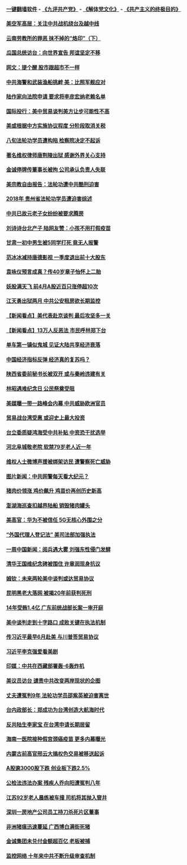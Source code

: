 #### [一键翻墙软件](https://github.com/gfw-breaker/nogfw/blob/master/README.md?t=04300938) -  [《九评共产党》](https://github.com/gfw-breaker/9ping.md?t=04300938) - [《解体党文化》](https://github.com/gfw-breaker/jtdwh.md?t=04300938) - [《共产主义的终极目的》](https://github.com/gfw-breaker/gczydzjmd.md?t=04300938)

#### [美空军高层：关注中共战机绕台及越中线](../pages/nsc413/n11224072.md?t=04300938) 

#### [云南劳教所的罪恶 抹不掉的“烙印”（下）](../pages/nsc413/n11198969.md?t=04300938) 


#### [瓜国总统访台：向世界宣告 邦谊坚定不移](../pages/nsc413/n11223834.md?t=04300938) 

#### [网文：提个醒 股市跟超市不一样](../pages/nsc413/n11223808.md?t=04300938) 

#### [中共海警和武装渔船挑衅 美：比照军舰应对](../pages/nsc413/n11223762.md?t=04300938) 

#### [陆作家向法院申请 要求将李彦宏纳老赖名单](../pages/nsc413/n11223393.md?t=04300938) 

#### [国际投行：美中贸易谈判美方让步可能性不高](../pages/nsc413/n11223108.md?t=04300938) 

#### [美或根据中方实施协议程度 分阶段取消关税](../pages/nsc413/n11223317.md?t=04300938) 

#### [八旬法轮功学员遭构陷 检察院决定不起诉](../pages/nsc413/n11220125.md?t=04300938) 

#### [著名维权律师唐荆陵出狱 感谢外界关心支持](../pages/nsc413/n11223083.md?t=04300938) 

#### [金诚停牌传董事长被拘 公司承认负责人失联](../pages/nsc413/n11223246.md?t=04300938) 

#### [美宗教自由报告：法轮功遭中共酷刑迫害](../pages/nsc413/n11223123.md?t=04300938) 

#### [2018年 贵州省法轮功学员遭迫害综述](../pages/nsc413/n11222275.md?t=04300938) 

#### [中共已故元老子女纷纷被要求腾房](../pages/nsc413/n11222954.md?t=04300938) 

#### [刘诗诗台北产子 陆网友赞：小孩不用打假疫苗](../pages/nsc413/n11222729.md?t=04300938) 

#### [甘肃一初中男生被5同学打死 竟无人报警](../pages/nsc413/n11222919.md?t=04300938) 

#### [范冰冰减持唐德影视 一季度退出前十大股东](../pages/nsc413/n11222987.md?t=04300938) 

#### [袁咏仪预言成真？传40岁章子怡怀上二胎](../pages/nsc413/n11220290.md?t=04300938) 

#### [妖股满天飞 前4月A股近百只涨停超10次](../pages/nsc413/n11222791.md?t=04300938) 

#### [江天勇出狱两月 中共公安租房欲长期监控](../pages/nsc413/n11222889.md?t=04300938) 

#### [【新闻看点】美代表赴京谈判 最后攻坚多一关](../pages/nsc413/n11222651.md?t=04300938) 

#### [【新闻看点】13万人反恶法 市民呼林郑下台](../pages/nsc413/n11222504.md?t=04300938) 

#### [单车第一镇似鬼城 见证大陆共享经济衰落](../pages/nsc413/n11222548.md?t=04300938) 

#### [中国经济指标反弹 经济真的复苏吗？](../pages/nsc413/n11222843.md?t=04300938) 

#### [陕西省委前秘书长被双开 或与秦岭违建有关](../pages/nsc413/n11222231.md?t=04300938) 

#### [林昭遇难纪念日 公民祭奠受阻](../pages/nsc413/n11222751.md?t=04300938) 

#### [美媒曝一带一路峰会内幕 中共威胁欧洲官员](../pages/nsc413/n11222562.md?t=04300938) 

#### [贸易战台湾受惠 或迎史上最大投资](../pages/nsc413/n11222111.md?t=04300938) 

#### [台立委质疑鸿海受中共补贴 中资恐干扰选举](../pages/nsc413/n11221958.md?t=04300938) 

#### [河北阜城敬老院 软禁79岁老人近一年](../pages/nsc413/n11222609.md?t=04300938) 

#### [维权人士微博声援被绑架访民 遭警察死亡威胁](../pages/nsc413/n11222608.md?t=04300938) 

#### [图片新闻：中共网警每天看大纪元？](../pages/nsc413/n11222568.md?t=04300938) 

#### [猪肉价领涨 鸡价飙升 鸡苗价再创历史新高](../pages/nsc413/n11222276.md?t=04300938) 

#### [澎湖海巡查扣越界陆船 销毁猪肉罐头](../pages/nsc413/n11222611.md?t=04300938) 

#### [美高官：华为不被信任 5G无核心外围之分](../pages/nsc413/n11222434.md?t=04300938) 

#### [“外国代理人登记法” 美司法部加强执法](../pages/nsc413/n11222390.md?t=04300938) 

#### [一周中国新闻：阅兵遇大雾 刘强东性侵门发酵](../pages/nsc413/n11222337.md?t=04300938) 

#### [清华王国维纪念碑被围住 许章润现身抗议](../pages/nsc413/n11222237.md?t=04300938) 

#### [姆钦：未来两轮美中谈判或达贸易协议](../pages/nsc413/n11222413.md?t=04300938) 

#### [昆明黑老大落网 被揭20年前获判死刑](../pages/nsc413/n11222412.md?t=04300938) 

#### [14年受贿1.4亿 广东前统战部长案一审开庭](../pages/nsc413/n11222301.md?t=04300938) 

#### [美中谈判走到十字路口 成败关键在执法机制](../pages/nsc413/n11222330.md?t=04300938) 

#### [传习近平最早6月赴美 与川普签贸易协议](../pages/nsc413/n11222311.md?t=04300938) 

#### [习近平李克强爱看美剧](../pages/nsc413/n11220700.md?t=04300938) 

#### [印媒：中共在西藏部署轰-6轰炸机](../pages/nsc413/n11221966.md?t=04300938) 

#### [美议员访台 谴责中共改变两岸现状的企图](../pages/nsc413/n11222255.md?t=04300938) 

#### [丈夫遭冤判9年 法轮功学员邵紫英被迫害离世](../pages/nsc413/n11221950.md?t=04300938) 

#### [台内政部长：郑成功为台湾创造大航海时代](../pages/nsc413/n11222020.md?t=04300938) 

#### [反共陆生李家宝 在台湾申请长期居留](../pages/nsc413/n11222113.md?t=04300938) 


#### [海南一医院接种假宫颈癌疫苗 更多内幕曝光](../pages/nsc413/n11220832.md?t=04300938) 

#### [内蒙古前高官邢云大搞权色交易被移送起诉](../pages/nsc413/n11221759.md?t=04300938) 

#### [A股逾3000股下跌 创业板下跌2.5%](../pages/nsc413/n11221151.md?t=04300938) 

#### [公检法违法办案 残疾人乔向阳遭冤判八年](../pages/nsc413/n11219504.md?t=04300938) 

#### [江苏92岁老人晨练被车撞 司机将其抛入窨井](../pages/nsc413/n11221620.md?t=04300938) 

#### [深圳一房地产公司员工持刀杀死片区董事](../pages/nsc413/n11221471.md?t=04300938) 

#### [非洲猪瘟迅速蔓延 广西博白满街死猪](../pages/nsc413/n11221175.md?t=04300938) 

#### [金诚集团未兑付金额超百亿 老板被捕](../pages/nsc413/n11220414.md?t=04300938) 

#### [监控网络 十年来中共不断升级审查机制](../pages/nsc413/n11220486.md?t=04300938) 

